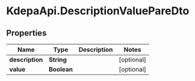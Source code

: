 # KdepaApi.DescriptionValuePareDto

## Properties

Name | Type | Description | Notes
------------ | ------------- | ------------- | -------------
**description** | **String** |  | [optional] 
**value** | **Boolean** |  | [optional] 


